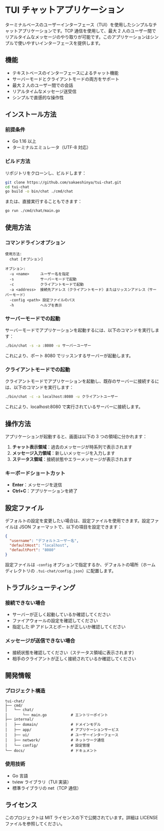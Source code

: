 # TUI チャットアプリケーション

ターミナルベースのユーザーインターフェース（TUI）を使用したシンプルなチャットアプリケーションです。TCP 通信を使用して、最大 2 人のユーザー間でリアルタイムなメッセージのやり取りが可能です。このアプリケーションはシンプルで使いやすいインターフェースを提供します。

## 機能

- テキストベースのインターフェースによるチャット機能
- サーバーモードとクライアントモードの両方をサポート
- 最大 2 人のユーザー間での会話
- リアルタイムなメッセージ送受信
- シンプルで直感的な操作性

## インストール方法

### 前提条件

- Go 1.16 以上
- ターミナルエミュレータ（UTF-8 対応）

### ビルド方法

リポジトリをクローンし、ビルドします：

```bash
git clone https://github.com/sakaeshinya/tui-chat.git
cd tui-chat
go build -o bin/chat ./cmd/chat
```

または、直接実行することもできます：

```bash
go run ./cmd/chat/main.go
```

## 使用方法

### コマンドラインオプション

```
使用方法:
  chat [オプション]

オプション:
  -u <name>     ユーザー名を指定
  -s            サーバーモードで起動
  -c            クライアントモードで起動
  -a <address>  接続先アドレス（クライアントモード）またはリッスンアドレス（サーバーモード）
  -config <path> 設定ファイルのパス
  -h            ヘルプを表示
```

### サーバーモードでの起動

サーバーモードでアプリケーションを起動するには、以下のコマンドを実行します：

```bash
./bin/chat -s -a :8080 -u サーバーユーザー
```

これにより、ポート 8080 でリッスンするサーバーが起動します。

### クライアントモードでの起動

クライアントモードでアプリケーションを起動し、既存のサーバーに接続するには、以下のコマンドを実行します：

```bash
./bin/chat -c -a localhost:8080 -u クライアントユーザー
```

これにより、localhost:8080 で実行されているサーバーに接続します。

## 操作方法

アプリケーションが起動すると、画面は以下の 3 つの領域に分かれます：

1. **チャット表示領域**：過去のメッセージが時系列で表示されます
2. **メッセージ入力領域**：新しいメッセージを入力します
3. **ステータス領域**：接続状態やエラーメッセージが表示されます

### キーボードショートカット

- **Enter**：メッセージを送信
- **Ctrl+C**：アプリケーションを終了

## 設定ファイル

デフォルトの設定を変更したい場合は、設定ファイルを使用できます。設定ファイルは JSON フォーマットで、以下の項目を設定できます：

```json
{
  "username": "デフォルトユーザー名",
  "defaultHost": "localhost",
  "defaultPort": "8080"
}
```

設定ファイルは `-config` オプションで指定するか、デフォルトの場所（ホームディレクトリの `.tui-chat/config.json`）に配置します。

## トラブルシューティング

### 接続できない場合

- サーバーが正しく起動しているか確認してください
- ファイアウォールの設定を確認してください
- 指定した IP アドレスとポートが正しいか確認してください

### メッセージが送信できない場合

- 接続状態を確認してください（ステータス領域に表示されます）
- 相手のクライアントが正しく接続されているか確認してください

## 開発情報

### プロジェクト構造

```
tui-chat/
├── cmd/
│   └── chat/
│       └── main.go           # エントリーポイント
├── internal/
│   ├── domain/               # ドメインモデル
│   ├── app/                  # アプリケーションサービス
│   ├── ui/                   # ユーザーインターフェース
│   ├── network/              # ネットワーク通信
│   └── config/               # 設定管理
└── docs/                     # ドキュメント
```

### 使用技術

- Go 言語
- tview ライブラリ（TUI 実装）
- 標準ライブラリの net（TCP 通信）

## ライセンス

このプロジェクトは MIT ライセンスの下で公開されています。詳細は LICENSE ファイルを参照してください。

